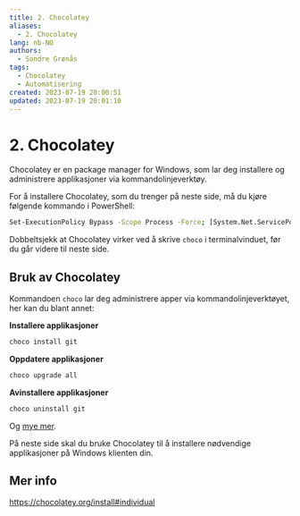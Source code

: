 ```yaml
---
title: 2. Chocolatey
aliases: 
  - 2. Chocolatey
lang: nb-NO
authors:
  - Sondre Grønås
tags:
  - Chocolatey
  - Automatisering
created: 2023-07-19 20:00:51
updated: 2023-07-19 20:01:10
---
```

# 2. Chocolatey
Chocolatey er en package manager for Windows, som lar deg installere og administrere applikasjoner via kommandolinjeverktøy.

For å installere Chocolatey, som du trenger på neste side, må du kjøre følgende kommando i PowerShell:
```bash
Set-ExecutionPolicy Bypass -Scope Process -Force; [System.Net.ServicePointManager]::SecurityProtocol = [System.Net.ServicePointManager]::SecurityProtocol -bor 3072; iex ((New-Object System.Net.WebClient).DownloadString('https://community.chocolatey.org/install.ps1'))
```

Dobbeltsjekk at Chocolatey virker ved å skrive `choco` i terminalvinduet, før du går videre til neste side.

## Bruk av Chocolatey
Kommandoen `choco` lar deg administrere apper via kommandolinjeverktøyet, her kan du blant annet: 

**Installere applikasjoner**
```bash
choco install git
```

**Oppdatere applikasjoner**
```bash
choco upgrade all
```

**Avinstallere applikasjoner**
```bash
choco uninstall git
```

Og [mye mer](https://docs.chocolatey.org/en-us/choco/commands/).

På neste side skal du bruke Chocolatey til å installere nødvendige applikasjoner på Windows klienten din.

## Mer info
https://chocolatey.org/install#individual